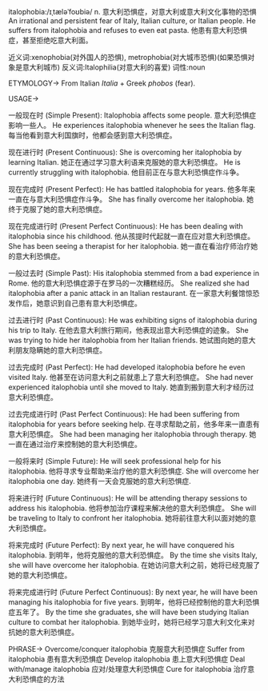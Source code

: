 italophobia:/ɪˌtæləˈfoʊbiə/
n.
意大利恐惧症，对意大利或意大利文化事物的恐惧
An irrational and persistent fear of Italy, Italian culture, or Italian people.
He suffers from italophobia and refuses to even eat pasta. 他患有意大利恐惧症，甚至拒绝吃意大利面。

近义词:xenophobia(对外国人的恐惧),  metrophobia(对大城市恐惧)(如果恐惧对象是意大利城市)
反义词:Italophilia(对意大利的喜爱)
词性:noun


ETYMOLOGY->
From Italian *Italia* + Greek *phobos* (fear).


USAGE->

一般现在时 (Simple Present):
Italophobia affects some people. 意大利恐惧症影响一些人。
He experiences italophobia whenever he sees the Italian flag. 每当他看到意大利国旗时，他都会感到意大利恐惧症。

现在进行时 (Present Continuous):
She is overcoming her italophobia by learning Italian. 她正在通过学习意大利语来克服她的意大利恐惧症。
He is currently struggling with italophobia. 他目前正在与意大利恐惧症作斗争。

现在完成时 (Present Perfect):
He has battled italophobia for years. 他多年来一直在与意大利恐惧症作斗争。
She has finally overcome her italophobia. 她终于克服了她的意大利恐惧症。

现在完成进行时 (Present Perfect Continuous):
He has been dealing with italophobia since his childhood. 他从孩提时代起就一直在应对意大利恐惧症。
She has been seeing a therapist for her italophobia. 她一直在看治疗师治疗她的意大利恐惧症。


一般过去时 (Simple Past):
His italophobia stemmed from a bad experience in Rome. 他的意大利恐惧症源于在罗马的一次糟糕经历。
She realized she had italophobia after a panic attack in an Italian restaurant. 在一家意大利餐馆惊恐发作后，她意识到自己患有意大利恐惧症。


过去进行时 (Past Continuous):
He was exhibiting signs of italophobia during his trip to Italy. 在他去意大利旅行期间，他表现出意大利恐惧症的迹象。
She was trying to hide her italophobia from her Italian friends. 她试图向她的意大利朋友隐瞒她的意大利恐惧症。


过去完成时 (Past Perfect):
He had developed italophobia before he even visited Italy. 他甚至在访问意大利之前就患上了意大利恐惧症。
She had never experienced italophobia until she moved to Italy. 她直到搬到意大利才经历过意大利恐惧症。


过去完成进行时 (Past Perfect Continuous):
He had been suffering from italophobia for years before seeking help. 在寻求帮助之前，他多年来一直患有意大利恐惧症。
She had been managing her italophobia through therapy. 她一直在通过治疗来控制她的意大利恐惧症。


一般将来时 (Simple Future):
He will seek professional help for his italophobia. 他将寻求专业帮助来治疗他的意大利恐惧症.
She will overcome her italophobia one day. 她终有一天会克服她的意大利恐惧症.


将来进行时 (Future Continuous):
He will be attending therapy sessions to address his italophobia. 他将参加治疗课程来解决他的意大利恐惧症。
She will be traveling to Italy to confront her italophobia. 她将前往意大利以面对她的意大利恐惧症。


将来完成时 (Future Perfect):
By next year, he will have conquered his italophobia. 到明年，他将克服他的意大利恐惧症。
By the time she visits Italy, she will have overcome her italophobia. 在她访问意大利之前，她将已经克服了她的意大利恐惧症。


将来完成进行时 (Future Perfect Continuous):
By next year, he will have been managing his italophobia for five years. 到明年，他将已经控制他的意大利恐惧症五年了。
By the time she graduates, she will have been studying Italian culture to combat her italophobia. 到她毕业时，她将已经学习意大利文化来对抗她的意大利恐惧症。



PHRASE->
Overcome/conquer italophobia 克服意大利恐惧症
Suffer from italophobia 患有意大利恐惧症
Develop italophobia 患上意大利恐惧症
Deal with/manage italophobia 应对/处理意大利恐惧症
Cure for italophobia 治疗意大利恐惧症的方法
